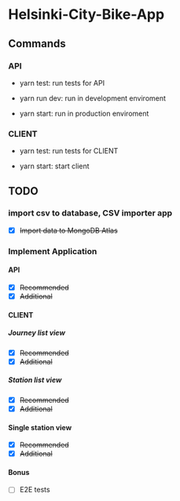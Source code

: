 # Helsinki-City-Bike-App

## Commands

### API

- yarn test: run tests for API

- yarn run dev: run in development enviroment

- yarn start: run in production enviroment

### CLIENT

- yarn test: run tests for CLIENT

- yarn start: start client

## TODO

### import csv to database, CSV importer app

- [x] ~~Import data to MongoDB Atlas~~

### Implement Application

#### API

- [x] ~~Recommended~~
- [x] ~~Additional~~

#### CLIENT

##### Journey list view

- [x] ~~Recommended~~
- [x] ~~Additional~~

##### Station list view

- [x] ~~Recommended~~
- [x] ~~Additional~~

#### Single station view

- [x] ~~Recommended~~
- [x] ~~Additional~~

#### Bonus

- [ ] E2E tests

